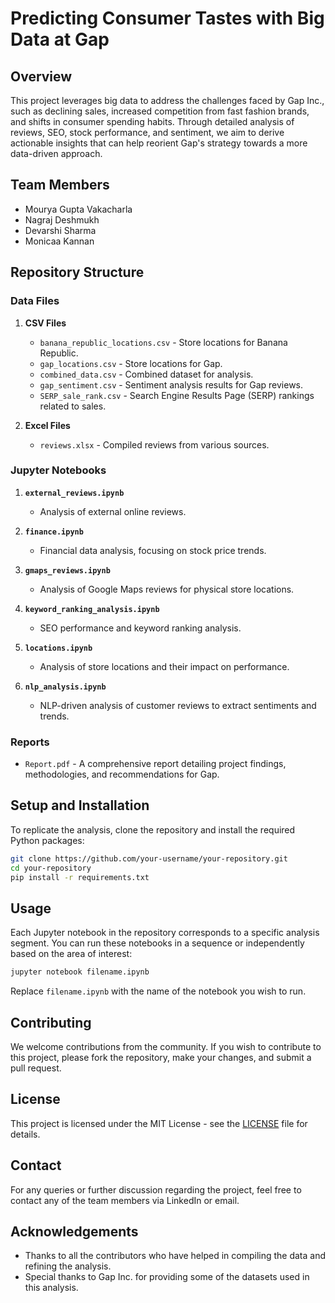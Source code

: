 # Predicting Consumer Tastes with Big Data at Gap

## Overview

This project leverages big data to address the challenges faced by Gap Inc., such as declining sales, increased competition from fast fashion brands, and shifts in consumer spending habits. Through detailed analysis of reviews, SEO, stock performance, and sentiment, we aim to derive actionable insights that can help reorient Gap's strategy towards a more data-driven approach.

## Team Members

- Mourya Gupta Vakacharla
- Nagraj Deshmukh
- Devarshi Sharma
- Monicaa Kannan

## Repository Structure

### Data Files

1. **CSV Files**
   - `banana_republic_locations.csv` - Store locations for Banana Republic.
   - `gap_locations.csv` - Store locations for Gap.
   - `combined_data.csv` - Combined dataset for analysis.
   - `gap_sentiment.csv` - Sentiment analysis results for Gap reviews.
   - `SERP_sale_rank.csv` - Search Engine Results Page (SERP) rankings related to sales.

2. **Excel Files**
   - `reviews.xlsx` - Compiled reviews from various sources.

### Jupyter Notebooks

1. **`external_reviews.ipynb`**
   - Analysis of external online reviews.

2. **`finance.ipynb`**
   - Financial data analysis, focusing on stock price trends.

3. **`gmaps_reviews.ipynb`**
   - Analysis of Google Maps reviews for physical store locations.

4. **`keyword_ranking_analysis.ipynb`**
   - SEO performance and keyword ranking analysis.

5. **`locations.ipynb`**
   - Analysis of store locations and their impact on performance.

6. **`nlp_analysis.ipynb`**
   - NLP-driven analysis of customer reviews to extract sentiments and trends.

### Reports

- `Report.pdf` - A comprehensive report detailing project findings, methodologies, and recommendations for Gap.

## Setup and Installation

To replicate the analysis, clone the repository and install the required Python packages:

```bash
git clone https://github.com/your-username/your-repository.git
cd your-repository
pip install -r requirements.txt
```

## Usage

Each Jupyter notebook in the repository corresponds to a specific analysis segment. You can run these notebooks in a sequence or independently based on the area of interest:

```bash
jupyter notebook filename.ipynb
```

Replace `filename.ipynb` with the name of the notebook you wish to run.

## Contributing

We welcome contributions from the community. If you wish to contribute to this project, please fork the repository, make your changes, and submit a pull request.

## License

This project is licensed under the MIT License - see the [LICENSE](LICENSE.md) file for details.

## Contact

For any queries or further discussion regarding the project, feel free to contact any of the team members via LinkedIn or email.

## Acknowledgements

- Thanks to all the contributors who have helped in compiling the data and refining the analysis.
- Special thanks to Gap Inc. for providing some of the datasets used in this analysis.
